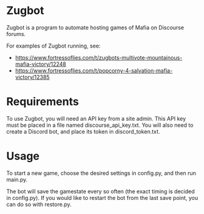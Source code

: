 # Zugbot

Zugbot is a program to automate hosting games of Mafia on Discourse forums.

For examples of Zugbot running, see:
 - https://www.fortressoflies.com/t/zugbots-multivote-mountainous-mafia-victory/12248
 - https://www.fortressoflies.com/t/popcorny-4-salvation-mafia-victory/12385

# Requirements

To use Zugbot, you will need an API key from a site admin. This API key must be placed in a file named discourse_api_key.txt.
You will also need to create a Discord bot, and place its token in discord_token.txt.

# Usage

To start a new game, choose the desired settings in config.py, and then run main.py. 

The bot will save the gamestate every so often (the exact timing is decided in config.py). If you would like to restart the bot from the last save point, you can do so with restore.py.
